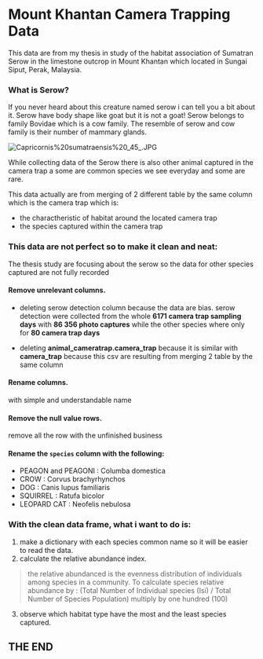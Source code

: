 # Mount Khantan Camera Trapping Data
This data are from my thesis in study of the habitat association of Sumatran Serow in the limestone outcrop in Mount Khantan which located in Sungai Siput, Perak, Malaysia.


### What is Serow?
If you never heard about this creature named serow i can tell you a bit about it.
Serow have body shape like goat but it is not a goat!
Serow belongs to family Bovidae which is a cow family. 
The resemble of serow and cow family is their number of mammary glands.

![Capricornis%20sumatraensis%20_45_.JPG](attachment:Capricornis%20sumatraensis%20_45_.JPG) 


While collecting data of the Serow there is also other animal captured in the camera trap a some are common species we see everyday and some are rare.

This data actually are from merging of 2 different table by the same column which is the camera trap which is:
 * the charactheristic of habitat around the located camera trap 
 * the species captured within the camera trap 

### This data are not perfect so to make it clean and neat:
The thesis study are focusing about the serow so the data for other species captured are not fully recorded

#### Remove unrelevant columns.
* deleting serow detection column because the data are bias. serow detection were collected from the whole **6171 camera trap sampling days** with **86 356 photo captures** while the other species where only for **80 camera trap days**

* deleting **animal_cameratrap.camera_trap** because it is similar with **camera_trap** because this csv are resulting from merging 2 table by the same column 

#### Rename columns.
with simple and understandable name

#### Remove the null value rows.
remove all the row with the unfinished business

#### Rename the `species` column with the following:
* PEAGON and PEAGONI : Columba domestica
* CROW : Corvus brachyrhynchos
* DOG : Canis lupus familiaris
* SQUIRREL : Ratufa bicolor
* LEOPARD CAT : Neofelis nebulosa 

### With the clean data frame, what i want to do is:

1. make a dictionary with each species common name so it will be easier to read the data.
2. calculate the relative abundance index.
>  the relative abundanced is the evenness distribution of individuals among species in a community. To calculate species relative abundance by : (Total Number of Individual species (Isi) / Total Number of Species Population) multiply by one hundred (100)
3. observe which habitat type have the most and the least species captured.

## THE END


```python

```
